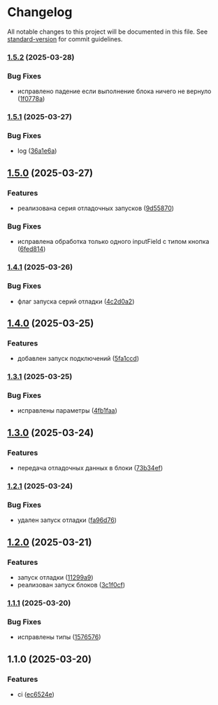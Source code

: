 # Changelog

All notable changes to this project will be documented in this file. See [standard-version](https://github.com/conventional-changelog/standard-version) for commit guidelines.

### [1.5.2](https://github.com/Infomaximum/integration-debugger/compare/v1.5.1...v1.5.2) (2025-03-28)


### Bug Fixes

* исправлено падение если выполнение блока ничего не вернуло ([1f0778a](https://github.com/Infomaximum/integration-debugger/commit/1f0778a1c61797557b757a73bce27d75faf604cf))

### [1.5.1](https://github.com/Infomaximum/integration-debugger/compare/v1.5.0...v1.5.1) (2025-03-27)


### Bug Fixes

* log ([36a1e6a](https://github.com/Infomaximum/integration-debugger/commit/36a1e6a5602719a0a36503731fa9982610dc529b))

## [1.5.0](https://github.com/Infomaximum/integration-debugger/compare/v1.4.1...v1.5.0) (2025-03-27)


### Features

* реализована серия отладочных запусков ([9d55870](https://github.com/Infomaximum/integration-debugger/commit/9d558703b79a29eb4b47057f722b510d32280ce9))


### Bug Fixes

* исправлена обработка только одного inputField с типом кнопка ([6fed814](https://github.com/Infomaximum/integration-debugger/commit/6fed81454256cfcb10092858bc282fff1fc62484))

### [1.4.1](https://github.com/Infomaximum/integration-debugger/compare/v1.4.0...v1.4.1) (2025-03-26)


### Bug Fixes

* флаг запуска серий отладки ([4c2d0a2](https://github.com/Infomaximum/integration-debugger/commit/4c2d0a2579d02d7bcfcb2d25f0b5fdd47562b05a))

## [1.4.0](https://github.com/Infomaximum/integration-debugger/compare/v1.3.1...v1.4.0) (2025-03-25)


### Features

* добавлен запуск подключений ([5fa1ccd](https://github.com/Infomaximum/integration-debugger/commit/5fa1ccd135c2bc9889843a1880fcb5ab551f93bf))

### [1.3.1](https://github.com/Infomaximum/integration-debugger/compare/v1.3.0...v1.3.1) (2025-03-25)


### Bug Fixes

* исправлены параметры ([4fb1faa](https://github.com/Infomaximum/integration-debugger/commit/4fb1faa0150f2bd5055dcbe581ec0ec62a845573))

## [1.3.0](https://github.com/Infomaximum/integration-debugger/compare/v1.2.1...v1.3.0) (2025-03-24)


### Features

* передача отладочных данных в блоки ([73b34ef](https://github.com/Infomaximum/integration-debugger/commit/73b34efe6b225e24c79f87687c858d2ff4cd8f97))

### [1.2.1](https://github.com/Infomaximum/integration-debugger/compare/v1.2.0...v1.2.1) (2025-03-24)


### Bug Fixes

* удален запуск отладки ([fa96d76](https://github.com/Infomaximum/integration-debugger/commit/fa96d764d68902df45fd6f950fba12b08226b22d))

## [1.2.0](https://github.com/Infomaximum/integration-debugger/compare/v1.1.1...v1.2.0) (2025-03-21)


### Features

* запуск отладки ([11299a9](https://github.com/Infomaximum/integration-debugger/commit/11299a9920a66e780beb7aff4748283f117362ec))
* реализован запуск блоков ([3c1f0cf](https://github.com/Infomaximum/integration-debugger/commit/3c1f0cfa89fe38f8f9648be667dec720196727fc))

### [1.1.1](https://github.com/Infomaximum/integration-debugger/compare/v1.1.0...v1.1.1) (2025-03-20)


### Bug Fixes

* исправлены типы ([1576576](https://github.com/Infomaximum/integration-debugger/commit/157657625a90f1a693637eef4b3c6c2e4697b9aa))

## 1.1.0 (2025-03-20)


### Features

* ci ([ec6524e](https://github.com/Infomaximum/integration-debugger/commit/ec6524e7b52add384d36b4e8afe201d0bf07c297))
